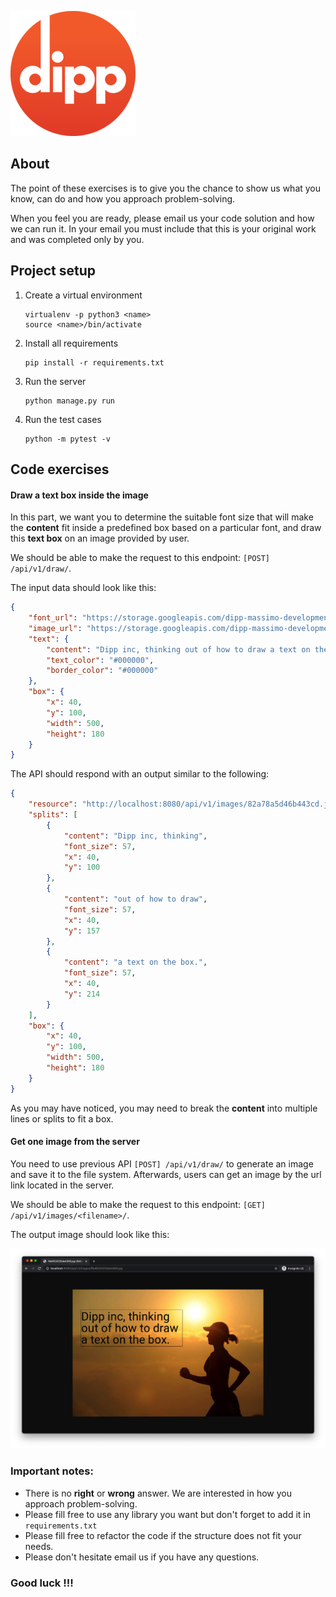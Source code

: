 ![image info](./images/logo.png)

## About

The point of these exercises is to give you the chance to show us what you know, 
can do and how you approach problem-solving.

When you feel you are ready, please email us your code solution and how we can run it.
In your email you must include that this is your original work and was completed only by you.

## Project setup

1. Create a virtual environment
    
    ```shell
    virtualenv -p python3 <name>
    source <name>/bin/activate
    ```

1. Install all requirements

    ```shell
    pip install -r requirements.txt
    ```

1. Run the server

    ```shell
    python manage.py run
    ```
   
1. Run the test cases

    ```shell
    python -m pytest -v
    ```


## Code exercises

#### Draw a text box inside the image

In this part, we want you to determine the suitable font size that will make the **content** fit inside 
a predefined box based on a particular font, and draw this **text box** on an image provided by user.

We should be able to make the request to this endpoint: `[POST] /api/v1/draw/`.

The input data should look like this:

```json
{
    "font_url": "https://storage.googleapis.com/dipp-massimo-development-fonts/4f2cf2b6b99d96ca.ttf",
    "image_url": "https://storage.googleapis.com/dipp-massimo-development-images/1f1282fef735f349.jpg",
    "text": {
        "content": "Dipp inc, thinking out of how to draw a text on the box.",
        "text_color": "#000000",
        "border_color": "#000000"
    },
    "box": {
        "x": 40,
        "y": 100,
        "width": 500,
        "height": 180
    }
}
```

The API should respond with an output similar to the following:

```json
{
    "resource": "http://localhost:8080/api/v1/images/82a78a5d46b443cd.jpg",
    "splits": [
        {
            "content": "Dipp inc, thinking",
            "font_size": 57,
            "x": 40,
            "y": 100
        },
        {
            "content": "out of how to draw",
            "font_size": 57,
            "x": 40,
            "y": 157
        },
        {
            "content": "a text on the box.",
            "font_size": 57,
            "x": 40,
            "y": 214
        }
    ],
    "box": {
        "x": 40,
        "y": 100,
        "width": 500,
        "height": 180
    }
}
```

As you may have noticed, you may need to break the **content** into multiple lines or splits to fit a box.


#### Get one image from the server

You need to use previous API `[POST] /api/v1/draw/` to generate an image and save it 
to the file system. Afterwards, users can get an image by the url link located in the server.

We should be able to make the request to this endpoint: `[GET] /api/v1/images/<filename>/`. 

The output image should look like this:

![Output](images/sample.png)


### Important notes:

- There is no **right** or **wrong** answer. We are interested in how you approach problem-solving.
- Please fill free to use any library you want but don't forget to add it in `requirements.txt`
- Please fill free to refactor the code if the structure does not fit your needs.
- Please don't hesitate email us if you have any questions.


### Good luck !!!
